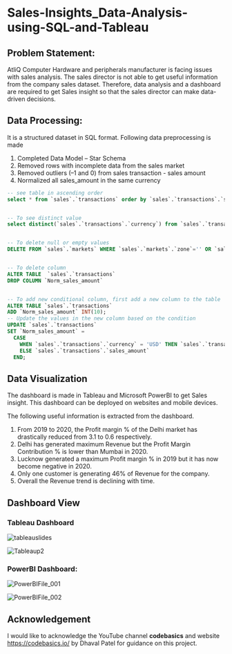 # Sales-Insights_Data-Analysis-using-SQL-and-Tableau
## Problem Statement:
AtliQ Computer Hardware and peripherals manufacturer is facing issues with sales analysis. The sales director is not able to get useful information from the company sales dataset. Therefore, data analysis and a dashboard are required to get Sales insight so that the sales director can make data-driven decisions.

## Data Processing:
It is a structured dataset in SQL format. Following data preprocessing is made
1. Completed Data Model – Star Schema 
2. Removed rows with incomplete data from the sales market 
3. Removed outliers (–1 and 0) from sales transaction - sales amount 
4. Normalized all sales_amount in the same currency

```sql   
-- see table in ascending order
select * from `sales`.`transactions` order by `sales`.`transactions`.`sales_amount` ASC


-- To see distinct value
select distinct(`sales`.`transactions`.`currency`) from `sales`.`transactions`


-- To delete null or empty values
DELETE FROM `sales`.`markets` WHERE `sales`.`markets`.`zone`='' OR `sales`.`markets`.`zone` IS NULL;


-- To delete column
ALTER TABLE  `sales`.`transactions`
DROP COLUMN `Norm_sales_amount`


-- To add new conditional column, first add a new column to the table
ALTER TABLE `sales`.`transactions`
ADD `Norm_sales_amount` INT(10);
-- Update the values in the new column based on the condition
UPDATE `sales`.`transactions`
SET `Norm_sales_amount` = 
  CASE
    WHEN `sales`.`transactions`.`currency` = 'USD' THEN `sales`.`transactions`.`sales_amount`*75
    ELSE `sales`.`transactions`.`sales_amount`
  END;

```

## Data Visualization
The dashboard is made in Tableau and Microsoft PowerBI to get Sales insight. This dashboard can be deployed on websites and mobile devices. 

The following useful information is extracted from the dashboard.
1. From 2019 to 2020, the Profit margin % of the Delhi market has drastically reduced from 3.1 to 0.6 respectively.
2. Delhi has generated maximum Revenue but the Profit Margin Contribution % is lower than Mumbai in 2020.
3. Lucknow generated a maximum Profit margin % in 2019 but it has now become negative in 2020. 
4. Only one customer is generating 46% of Revenue for the company.
5. Overall the Revenue trend is declining with time.

## Dashboard View
### Tableau Dashboard
![tableauslides](https://github.com/alishafique3/Sales-Insights_Data-Analysis-using-SQL-and-PowerBI/assets/17300597/b99430bc-589c-41ca-920e-c940c03278bb)

![Tableaup2](https://github.com/alishafique3/Sales-Insights_Data-Analysis-using-SQL-and-PowerBI/assets/17300597/a6ec09df-ab8b-4f4a-8232-8be1b59e3e5e)


### PowerBI Dashboard:
![PowerBIFile_001](https://github.com/alishafique3/Sales-Insights_Data-Analysis-using-SQL-and-PowerBI/assets/17300597/a6cca4de-1cb7-4caa-9f40-3342cf8ae51a)

![PowerBIFile_002](https://github.com/alishafique3/Sales-Insights_Data-Analysis-using-SQL-and-PowerBI/assets/17300597/4b8024e6-acd1-4b4b-97ac-7cb45ece820c)

## Acknowledgement
I would like to acknowledge the YouTube channel **codebasics** and website https://codebasics.io/ by Dhaval Patel for guidance on this project.
